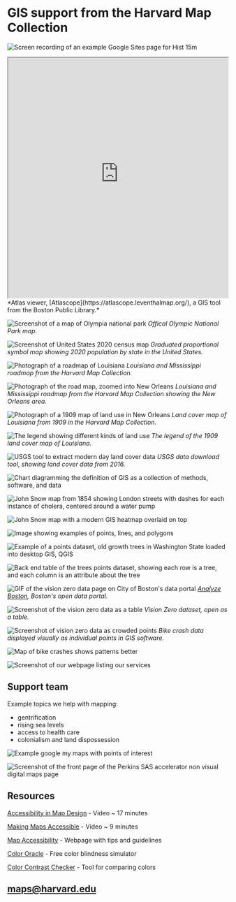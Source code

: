 # GIS support from the Harvard Map Collection

![Screen recording of an example Google Sites page for Hist 15m](https://raw.githubusercontent.com/HarvardMapCollection/classes/main/media/hist15m.gif)

<iframe width="100%" height="550" alt="Historic map viewer showing old building on Mission Hill in 1800s" src="https://atlascope.leventhalmap.org/#view:embed$base:000$overlay:39999059010718$zoom:18.00$center:-7914725.872110603,5210447.532772563$mode:glass$pos:204"></iframe>
*Atlas viewer, [Atlascope](https://atlascope.leventhalmap.org/), a GIS tool from the Boston Public Library.*

![Screenshot of a map of Olympia national park](https://raw.githubusercontent.com/HarvardMapCollection/classes/main/media/reference.png)
*Offical Olympic National Park map.*

![Screenshot of United States 2020 census map](https://raw.githubusercontent.com/HarvardMapCollection/classes/main/media/thematic.png)
*Graduated proportional symbol map showing 2020 population by state in the United States.*

![Photograph of a roadmap of Louisiana](https://raw.githubusercontent.com/HarvardMapCollection/classes/main/media/roadmap1.jpg)
*Louisiana and Mississippi roadmap from the Harvard Map Collection.*

![Photograph of the road map, zoomed into New Orleans](https://raw.githubusercontent.com/HarvardMapCollection/classes/main/media/roadmap2.jpg)
*Louisiana and Mississippi roadmap from the Harvard Map Collection showing the New Orleans area.*


![Photograph of a 1909 map of land use in New Orleans](https://raw.githubusercontent.com/HarvardMapCollection/classes/main/media/landuse.png)
*Land cover map of Louisiana from 1909 in the Harvard Map Collection.*


![The legend showing different kinds of land use](https://raw.githubusercontent.com/HarvardMapCollection/classes/main/media/landuse-legend.png)
*The legend of the 1909 land cover map of Louisiana.*


![USGS tool to extract modern day land cover data](https://raw.githubusercontent.com/HarvardMapCollection/classes/main/media/usgs.png)
*USGS data download tool, showing land cover data from 2016.*

![Chart diagramming the definition of GIS as a collection of methods, software, and data](https://raw.githubusercontent.com/HarvardMapCollection/classes/main/media/GIS-intro.png)

![John Snow map from 1854 showing London streets with dashes for each instance of cholera, centered around a water pump](https://raw.githubusercontent.com/HarvardMapCollection/classes/main/media/snow.jpeg)

![John Snow map with a modern GIS heatmap overlaid on top](https://raw.githubusercontent.com/HarvardMapCollection/classes/main/media/snow-gis.png)

![Image showing examples of points, lines, and polygons](https://raw.githubusercontent.com/HarvardMapCollection/classes/main/media/points-lines-polygons.jpeg)

![Example of a points dataset, old growth trees in Washington State loaded into desktop GIS, QGIS](https://raw.githubusercontent.com/HarvardMapCollection/classes/main/media/old-growth-trees.png)

![Back end table of the trees points dataset, showing each row is a tree, and each column is an attribute about the tree](https://raw.githubusercontent.com/HarvardMapCollection/classes/main/media/trees-table.png)


![GIF of the vision zero data page on City of Boston's data portal](https://raw.githubusercontent.com/HarvardMapCollection/classes/main/media/vision0.gif)
*[Analyze Boston](https://data.boston.gov/group/geospatial), Boston's open data portal.*

![Screenshot of the vision zero data as a table](https://raw.githubusercontent.com/HarvardMapCollection/classes/main/media/vision0-data.png)
*Vision Zero dataset, open as a table.*

![Screenshot of vision zero data as crowded points](https://raw.githubusercontent.com/HarvardMapCollection/classes/main/media/vision0-points.png)
*Bike crash data displayed visually as individual points in GIS software.*

![Map of bike crashes shows patterns better](https://raw.githubusercontent.com/HarvardMapCollection/classes/main/media/vision0-map.png)


![Screenshot of our webpage listing our services](https://raw.githubusercontent.com/HarvardMapCollection/classes/main/media/team-support.png)

## Support team

Example topics we help with mapping:
- gentrification
- rising sea levels
- access to health care
- colonialism and land dispossession

![Example google my maps with points of interest](https://raw.githubusercontent.com/HarvardMapCollection/classes/main/media/google-my-maps.png)

![Screenshot of the front page of the Perkins SAS accelerator non visual digital maps page](https://raw.githubusercontent.com/HarvardMapCollection/classes/main/media/sas-acc.png)

## Resources

[Accessibility in Map Design](https://www.youtube.com/watch?v=ArSdo1tfgxk) - Video ~ 17 minutes

[Making Maps Accessible](https://www.youtube.com/watch?v=FVT8WX5he0A) - Video ~ 9 minutes

[Map Accessibility](https://mn.gov/mnit/about-mnit/accessibility/maps/) - Webpage with tips and guidelines

[Color Oracle](https://colororacle.org/) - Free color blindness simulator

[Color Contrast Checker](https://www.tpgi.com/color-contrast-checker/) - Tool for comparing colors

## maps@harvard.edu